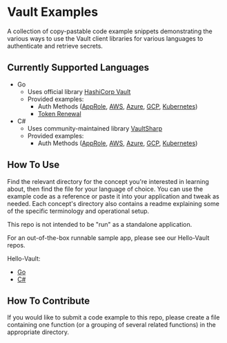 # Vault Examples

A collection of copy-pastable code example snippets demonstrating the various
ways to use the Vault client libraries for various languages to authenticate and
retrieve secrets.

## Currently Supported Languages

- Go
  - Uses official library
    [HashiCorp Vault](https://pkg.go.dev/github.com/hashicorp/vault/api)
  - Provided examples:
    - Auth Methods ([AppRole](examples/auth-methods/approle/go/example.go),
      [AWS](examples/auth-methods/aws/go/example.go),
      [Azure](examples/auth-methods/azure/go/example.go),
      [GCP](examples/auth-methods/gcp/go/example.go),
      [Kubernetes](examples/auth-methods/kubernetes/go/example.go))
    - [Token Renewal](examples/token-renewal/go/example.go)
- C#
  - Uses community-maintained library
    [VaultSharp](https://github.com/rajanadar/VaultSharp)
  - Provided examples:
    - Auth Methods ([AppRole](examples/auth-methods/approle/dotnet/Example.cs),
      [AWS](examples/auth-methods/aws/dotnet/Example.cs),
      [Azure](examples/auth-methods/azure/dotnet/Example.cs),
      [GCP](examples/auth-methods/gcp/dotnet/Example.cs),
      [Kubernetes](examples/auth-methods/kubernetes/dotnet/Example.cs))

## How To Use

Find the relevant directory for the concept you're interested in learning about,
then find the file for your language of choice. You can use the example code as
a reference or paste it into your application and tweak as needed. Each
concept's directory also contains a readme explaining some of the specific
terminology and operational setup.

This repo is not intended to be "run" as a standalone application.

For an out-of-the-box runnable sample app, please see our Hello-Vault repos.

Hello-Vault:

- [Go](https://github.com/hashicorp/hello-vault-go)
- [C#](https://github.com/hashicorp/hello-vault-dotnet)

## How To Contribute

If you would like to submit a code example to this repo, please create a file
containing one function (or a grouping of several related functions) in the
appropriate directory.
